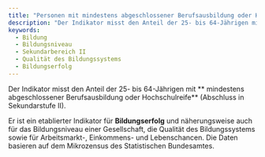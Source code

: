 ```yaml
---
title: "Personen mit mindestens abgeschlossener Berufsausbildung oder Hochschulreife"
description: "Der Indikator misst den Anteil der 25- bis 64-Jährigen mit mindestens abgeschlossener Berufsausbildung oder Hochschulreife (Abschluss in Sekundarstufe II)."
keywords:
  - Bildung
  - Bildungsniveau
  - Sekundarbereich II
  - Qualität des Bildungssystems
  - Bildungserfolg
---
```

<!-- Prologue start -->


Der Indikator misst den Anteil der 25- bis 64-Jährigen mit ** mindestens abgeschlossener Berufsausbildung oder Hochschulreife** (Abschluss in Sekundarstufe II). 

Er ist ein etablierter Indikator für **Bildungserfolg** und näherungsweise auch für das Bildungsniveau einer Gesellschaft, die Qualität des Bildungssystems sowie für Arbeitsmarkt-, Einkommens- und Lebenschancen. Die Daten basieren auf dem Mikrozensus des Statistischen Bundesamtes.


<!-- Prologue end -->

<!--ChartList-->
